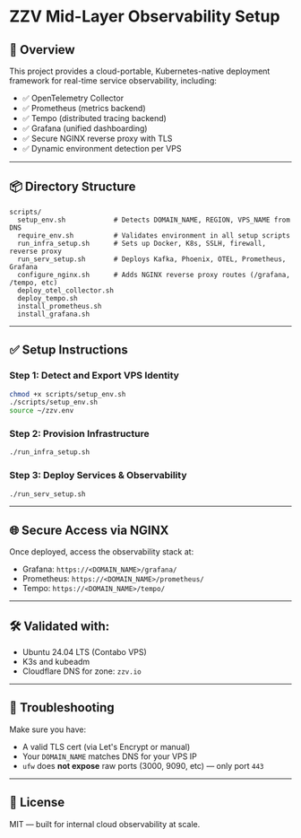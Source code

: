 # ZZV Mid-Layer Observability Setup

## 🚀 Overview

This project provides a cloud-portable, Kubernetes-native deployment framework for real-time service observability, including:

- ✅ OpenTelemetry Collector
- ✅ Prometheus (metrics backend)
- ✅ Tempo (distributed tracing backend)
- ✅ Grafana (unified dashboarding)
- ✅ Secure NGINX reverse proxy with TLS
- ✅ Dynamic environment detection per VPS

---

## 📦 Directory Structure

```
scripts/
  setup_env.sh            # Detects DOMAIN_NAME, REGION, VPS_NAME from DNS
  require_env.sh          # Validates environment in all setup scripts
  run_infra_setup.sh      # Sets up Docker, K8s, SSLH, firewall, reverse proxy
  run_serv_setup.sh       # Deploys Kafka, Phoenix, OTEL, Prometheus, Grafana
  configure_nginx.sh      # Adds NGINX reverse proxy routes (/grafana, /tempo, etc)
  deploy_otel_collector.sh
  deploy_tempo.sh
  install_prometheus.sh
  install_grafana.sh
```

---

## ✅ Setup Instructions

### Step 1: Detect and Export VPS Identity

```bash
chmod +x scripts/setup_env.sh
./scripts/setup_env.sh
source ~/zzv.env
```

### Step 2: Provision Infrastructure

```bash
./run_infra_setup.sh
```

### Step 3: Deploy Services & Observability

```bash
./run_serv_setup.sh
```

---

## 🌐 Secure Access via NGINX

Once deployed, access the observability stack at:

- Grafana: `https://<DOMAIN_NAME>/grafana/`
- Prometheus: `https://<DOMAIN_NAME>/prometheus/`
- Tempo: `https://<DOMAIN_NAME>/tempo/`

---

## 🛠️ Validated with:

- Ubuntu 24.04 LTS (Contabo VPS)
- K3s and kubeadm
- Cloudflare DNS for zone: `zzv.io`

---

## 🧪 Troubleshooting

Make sure you have:

- A valid TLS cert (via Let's Encrypt or manual)
- Your `DOMAIN_NAME` matches DNS for your VPS IP
- `ufw` does **not expose** raw ports (3000, 9090, etc) — only port `443`

---

## 📄 License

MIT — built for internal cloud observability at scale.
